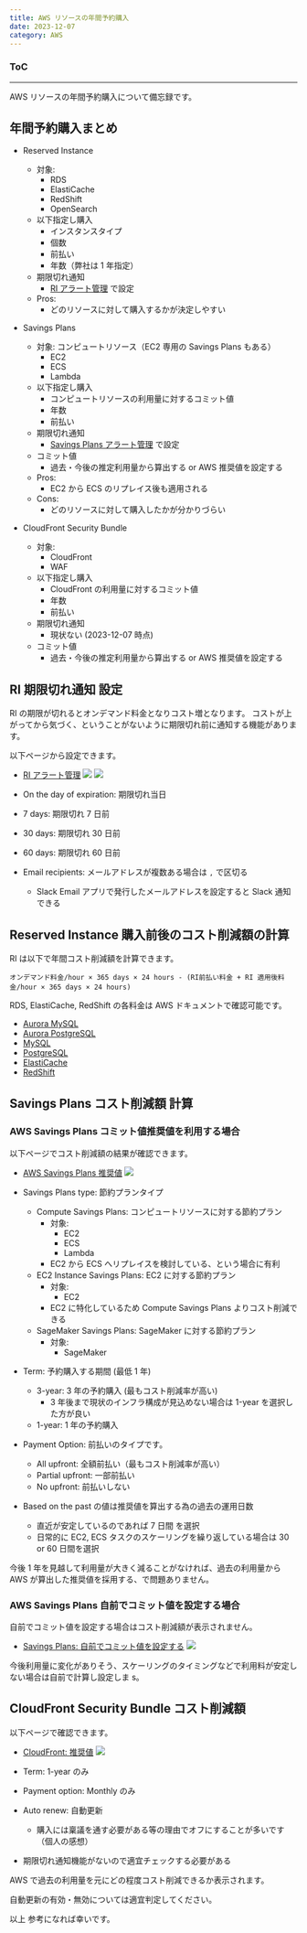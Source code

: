 ```yaml
---
title: AWS リソースの年間予約購入
date: 2023-12-07
category: AWS
---
```


<div class="toc">
<div class="toc-content">
<h3 class="menu-label">ToC</h3>
<!-- toc -->
</div>
</div>

---

AWS リソースの年間予約購入について備忘録です。

## 年間予約購入まとめ

- Reserved Instance

  - 対象:
    - RDS
    - ElastiCache
    - RedShift
    - OpenSearch
  - 以下指定し購入
    - インスタンスタイプ
    - 個数
    - 前払い
    - 年数（弊社は 1 年指定）
  - 期限切れ通知
    - [RI アラート管理](https://us-east-1.console.aws.amazon.com/cost-management/home#/ri/alert) で設定
  - Pros:
    - どのリソースに対して購入するかが決定しやすい

- Savings Plans

  - 対象: コンピュートリソース（EC2 専用の Savings Plans もある）
    - EC2
    - ECS
    - Lambda
  - 以下指定し購入
    - コンピュートリソースの利用量に対するコミット値
    - 年数
    - 前払い
  - 期限切れ通知
    - [Savings Plans アラート管理](https://us-east-1.console.aws.amazon.com/cost-management/home#/savings-plans/overview/alert) で設定
  - コミット値
    - 過去・今後の推定利用量から算出する or AWS 推奨値を設定する
  - Pros:
    - EC2 から ECS のリプレイス後も適用される
  - Cons:
    - どのリソースに対して購入したかが分かりづらい

- CloudFront Security Bundle
  - 対象:
    - CloudFront
    - WAF
  - 以下指定し購入
    - CloudFront の利用量に対するコミット値
    - 年数
    - 前払い
  - 期限切れ通知
    - 現状ない (2023-12-07 時点)
  - コミット値
    - 過去・今後の推定利用量から算出する or AWS 推奨値を設定する

<!-- more -->

## RI 期限切れ通知 設定

RI の期限が切れるとオンデマンド料金となりコスト増となります。
コストが上がってから気づく、ということがないように期限切れ前に通知する機能があります。

以下ページから設定できます。

- [RI アラート管理](https://us-east-1.console.aws.amazon.com/cost-management/home#/ri/alert)
  ![](https://i.imgur.com/Kq3llTo.png)
  ![](https://i.imgur.com/cnwPI8X.png)

- On the day of expiration: 期限切れ当日
- 7 days: 期限切れ 7 日前
- 30 days: 期限切れ 30 日前
- 60 days: 期限切れ 60 日前
- Email recipients: メールアドレスが複数ある場合は `,` で区切る
  - Slack Email アプリで発行したメールアドレスを設定すると Slack 通知できる

## Reserved Instance 購入前後のコスト削減額の計算

RI は以下で年間コスト削減額を計算できます。

```
オンデマンド料金/hour × 365 days × 24 hours - (RI前払い料金 + RI 適用後料金/hour × 365 days × 24 hours)
```

RDS, ElastiCache, RedShift の各料金は AWS ドキュメントで確認可能です。

- [Aurora MySQL](https://aws.amazon.com/jp/rds/aurora/pricing/#Aurora_MySQL-Compatible_Edition)
- [Aurora PostgreSQL](https://aws.amazon.com/jp/rds/aurora/pricing/#Aurora_PostgreSQL-Compatible_Edition)
- [MySQL](https://aws.amazon.com/jp/rds/mysql/pricing/#RDS_for_MySQL)
- [PostgreSQL](https://aws.amazon.com/jp/rds/postgresql/pricing/#RDS_for_PostgreSQL)
- [ElastiCache](https://aws.amazon.com/jp/elasticache/pricing/#Reserved_nodes)
- [RedShift](https://aws.amazon.com/jp/redshift/pricing/#Reserved_Instance_pricing)

## Savings Plans コスト削減額 計算

### AWS Savings Plans コミット値推奨値を利用する場合

以下ページでコスト削減額の結果が確認できます。

- [AWS Savings Plans 推奨値](https://us-east-1.console.aws.amazon.com/cost-management/home#/savings-plans/recommendations?lookbackPeriodInDays=SEVEN_DAYS&paymentOption=ALL_UPFRONT&scope=PAYER&spType=COMPUTE_SP&termInYears=ONE_YEAR&tokens=%5B%5D)
  ![](https://i.imgur.com/vBbJUik.png)

- Savings Plans type: 節約プランタイプ

  - Compute Savings Plans: コンピュートリソースに対する節約プラン
    - 対象:
      - EC2
      - ECS
      - Lambda
    - EC2 から ECS へリプレイスを検討している、という場合に有利
  - EC2 Instance Savings Plans: EC2 に対する節約プラン
    - 対象:
      - EC2
    - EC2 に特化しているため Compute Savings Plans よりコスト削減できる
  - SageMaker Savings Plans: SageMaker に対する節約プラン
    - 対象:
      - SageMaker

- Term: 予約購入する期間 (最低 1 年)

  - 3-year: 3 年の予約購入 (最もコスト削減率が高い)
    - 3 年後まで現状のインフラ構成が見込めない場合は 1-year を選択した方が良い
  - 1-year: 1 年の予約購入

- Payment Option: 前払いのタイプです。

  - All upfront: 全額前払い（最もコスト削減率が高い）
  - Partial upfront: 一部前払い
  - No upfront: 前払いしない

- Based on the past の値は推奨値を算出する為の過去の運用日数
  - 直近が安定しているのであれば 7 日間 を選択
  - 日常的に EC2, ECS タスクのスケーリングを繰り返している場合は 30 or 60 日間を選択

今後 1 年を見越して利用量が大きく減ることがなければ、過去の利用量から AWS が算出した推奨値を採用する、で問題ありません。

### AWS Savings Plans 自前でコミット値を設定する場合

自前でコミット値を設定する場合はコスト削減額が表示されません。

- [Savings Plans: 自前でコミット値を設定する](https://us-east-1.console.aws.amazon.com/cost-management/home?region=us-east-1#/savings-plans/purchase)
  ![](https://i.imgur.com/7KIypok.png)

今後利用量に変化がありそう、スケーリングのタイミングなどで利用料が安定しない場合は自前で計算し設定しま s。

## CloudFront Security Bundle コスト削減額

以下ページで確認できます。

- [CloudFront: 推奨値](https://us-east-1.console.aws.amazon.com/cloudfront/v3/home#/savings-bundle/purchase)
  ![](https://i.imgur.com/2yW95Gh.png)

- Term: 1-year のみ
- Payment option: Monthly のみ
- Auto renew: 自動更新
  - 購入には稟議を通す必要がある等の理由でオフにすることが多いです（個人の感想）
- 期限切れ通知機能がないので適宜チェックする必要がある

AWS で過去の利用量を元にどの程度コスト削減できるか表示されます。

自動更新の有効・無効については適宜判定してください。

以上
参考になれば幸いです。
